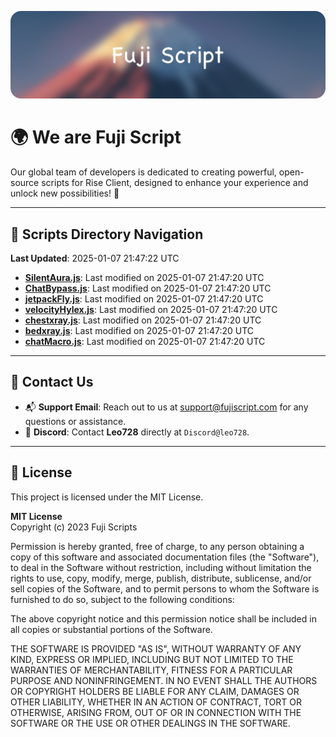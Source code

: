 ![Banner](.github/b.webp)

# 🌍 **We are Fuji Script**

Our global team of developers is dedicated to creating powerful, open-source scripts for Rise Client, designed to enhance your experience and unlock new possibilities! 🌟

---
<!-- SCRIPTS_NAVIGATION_START -->
## 📂 **Scripts Directory Navigation**

**Last Updated**: 2025-01-07 21:47:22 UTC

- **[SilentAura.js](scripts/SilentAura.js)**: Last modified on 2025-01-07 21:47:20 UTC
- **[ChatBypass.js](scripts/ChatBypass.js)**: Last modified on 2025-01-07 21:47:20 UTC
- **[jetpackFly.js](scripts/jetpackFly.js)**: Last modified on 2025-01-07 21:47:20 UTC
- **[velocityHylex.js](scripts/velocityHylex.js)**: Last modified on 2025-01-07 21:47:20 UTC
- **[chestxray.js](scripts/chestxray.js)**: Last modified on 2025-01-07 21:47:20 UTC
- **[bedxray.js](scripts/bedxray.js)**: Last modified on 2025-01-07 21:47:20 UTC
- **[chatMacro.js](scripts/chatMacro.js)**: Last modified on 2025-01-07 21:47:20 UTC

<!-- SCRIPTS_NAVIGATION_END -->

---

## 💬 **Contact Us**  
- 📬 **Support Email**: Reach out to us at [support@fujiscript.com](mailto:support@fujiscript.com) for any questions or assistance.  
- 💬 **Discord**: Contact **Leo728** directly at `Discord@leo728`.

---

## 📜 **License**

This project is licensed under the MIT License.  

**MIT License**  
Copyright (c) 2023 Fuji Scripts  

Permission is hereby granted, free of charge, to any person obtaining a copy of this software and associated documentation files (the "Software"), to deal in the Software without restriction, including without limitation the rights to use, copy, modify, merge, publish, distribute, sublicense, and/or sell copies of the Software, and to permit persons to whom the Software is furnished to do so, subject to the following conditions:  

The above copyright notice and this permission notice shall be included in all copies or substantial portions of the Software.  

THE SOFTWARE IS PROVIDED "AS IS", WITHOUT WARRANTY OF ANY KIND, EXPRESS OR IMPLIED, INCLUDING BUT NOT LIMITED TO THE WARRANTIES OF MERCHANTABILITY, FITNESS FOR A PARTICULAR PURPOSE AND NONINFRINGEMENT. IN NO EVENT SHALL THE AUTHORS OR COPYRIGHT HOLDERS BE LIABLE FOR ANY CLAIM, DAMAGES OR OTHER LIABILITY, WHETHER IN AN ACTION OF CONTRACT, TORT OR OTHERWISE, ARISING FROM, OUT OF OR IN CONNECTION WITH THE SOFTWARE OR THE USE OR OTHER DEALINGS IN THE SOFTWARE.  
